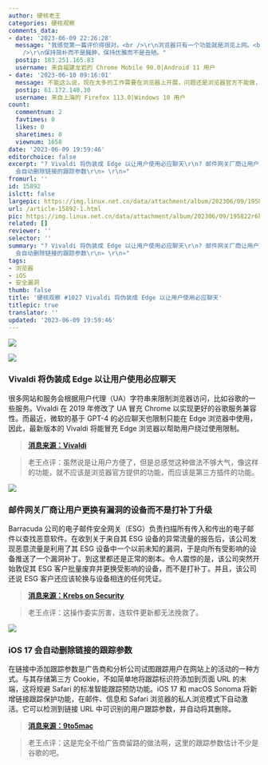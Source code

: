 ```yaml
---
author: 硬核老王
categories: 硬核观察
comments_data:
- date: '2023-06-09 22:26:28'
  message: "我感觉第一篇评价得很对。<br />\r\n浏览器只有一个功能就是浏览上网。<br />\r\n我也不喜欢其他七七八八的内容加到浏览器里面来。<br
    />\r\n保持简朴而不是臃肿，保持优雅而不是丑陋。"
  postip: 183.251.165.83
  username: 来自福建龙岩的 Chrome Mobile 90.0|Android 11 用户
- date: '2023-06-10 09:16:01'
  message: 不能这么说，现在太多的工作需要在浏览器上开展，问题还是浏览器官方不能做，而应该交给插件
  postip: 61.172.140.30
  username: 来自上海的 Firefox 113.0|Windows 10 用户
count:
  commentnum: 2
  favtimes: 0
  likes: 0
  sharetimes: 0
  viewnum: 1658
date: '2023-06-09 19:59:46'
editorchoice: false
excerpt: "? Vivaldi 将伪装成 Edge 以让用户使用必应聊天\r\n? 邮件网关厂商让用户更换有漏洞的设备而不是打补丁升级\r\n? iOS 17
  会自动删除链接的跟踪参数\r\n» \r\n»"
fromurl: ''
id: 15892
islctt: false
largepic: https://img.linux.net.cn/data/attachment/album/202306/09/195822r6kcbbacb6qa6xf6.jpg
url: /article-15892-1.html
pic: https://img.linux.net.cn/data/attachment/album/202306/09/195822r6kcbbacb6qa6xf6.jpg.thumb.jpg
related: []
reviewer: ''
selector: ''
summary: "? Vivaldi 将伪装成 Edge 以让用户使用必应聊天\r\n? 邮件网关厂商让用户更换有漏洞的设备而不是打补丁升级\r\n? iOS 17
  会自动删除链接的跟踪参数\r\n» \r\n»"
tags:
- 浏览器
- iOS
- 安全漏洞
thumb: false
title: '硬核观察 #1027 Vivaldi 将伪装成 Edge 以让用户使用必应聊天'
titlepic: true
translator: ''
updated: '2023-06-09 19:59:46'
---
```


![](https://img.linux.net.cn/data/attachment/album/202306/09/195822r6kcbbacb6qa6xf6.jpg)


![](https://img.linux.net.cn/data/attachment/album/202306/09/195841emlbamlae87aa6m6.jpg)


### Vivaldi 将伪装成 Edge 以让用户使用必应聊天


很多网站和服务会根据用户代理（UA）字符串来限制浏览器访问，比如谷歌的一些服务。Vivaldi 在 2019 年修改了 UA 冒充 Chrome 以实现更好的谷歌服务兼容性。而最近，微软的基于 GPT-4 的必应聊天也限制只能在 Edge 浏览器中使用，因此，最新版本的 Vivaldi 将能冒充 Edge 浏览器以帮助用户绕过使用限制。



> 
> **[消息来源：Vivaldi](https://vivaldi.com/blog/vivaldi-on-android-6-1/)**
> 
> 
> 



> 
> 老王点评：虽然说是让用户方便了，但是总感觉这种做法不够大气，像这样的功能，就不应该是浏览器官方提供的功能，而应该是第三方插件的功能。
> 
> 
> 


![](https://img.linux.net.cn/data/attachment/album/202306/09/195902ogg9wgw2zwiiiokz.jpg)


### 邮件网关厂商让用户更换有漏洞的设备而不是打补丁升级


Barracuda 公司的电子邮件安全网关（ESG）负责扫描所有传入和传出的电子邮件以查找恶意软件。在收到关于来自其 ESG 设备的异常流量的报告后，该公司发现恶意流量是利用了其 ESG 设备中一个以前未知的漏洞，于是向所有受影响的设备推送了一个漏洞补丁。到这里都还是正常的剧本。令人震惊的是，该公司突然开始敦促其 ESG 客户批量废弃并更换受影响的设备，而不是打补丁。并且，该公司还说 ESG 客户还应该轮换与设备相连的任何凭证。



> 
> **[消息来源：Krebs on Security](https://krebsonsecurity.com/2023/06/barracuda-urges-replacing-not-patching-its-email-security-gateways/)**
> 
> 
> 



> 
> 老王点评：这操作委实厉害，连软件更新都无法挽救了。
> 
> 
> 


![](https://img.linux.net.cn/data/attachment/album/202306/09/195918nk4a64mvtgf4a4tz.jpg)


### iOS 17 会自动删除链接的跟踪参数


在链接中添加跟踪参数是广告商和分析公司试图跟踪用户在网站上的活动的一种方式。与其存储第三方 Cookie，不如简单地将跟踪标识符添加到页面 URL 的末端，这将规避 Safari 的标准智能跟踪预防功能。iOS 17 和 macOS Sonoma 将新增链接跟踪保护功能，在邮件、信息和 Safari 浏览器的私人浏览模式下自动激活。它可以检测到链接 URL 中可识别的用户跟踪参数，并自动将其删除。



> 
> **[消息来源：9to5mac](https://9to5mac.com/2023/06/08/ios-17-link-tracking-protection/)**
> 
> 
> 



> 
> 老王点评：这是完全不给广告商留路的做法啊，这里的跟踪参数估计不少是谷歌的吧。
> 
> 
>